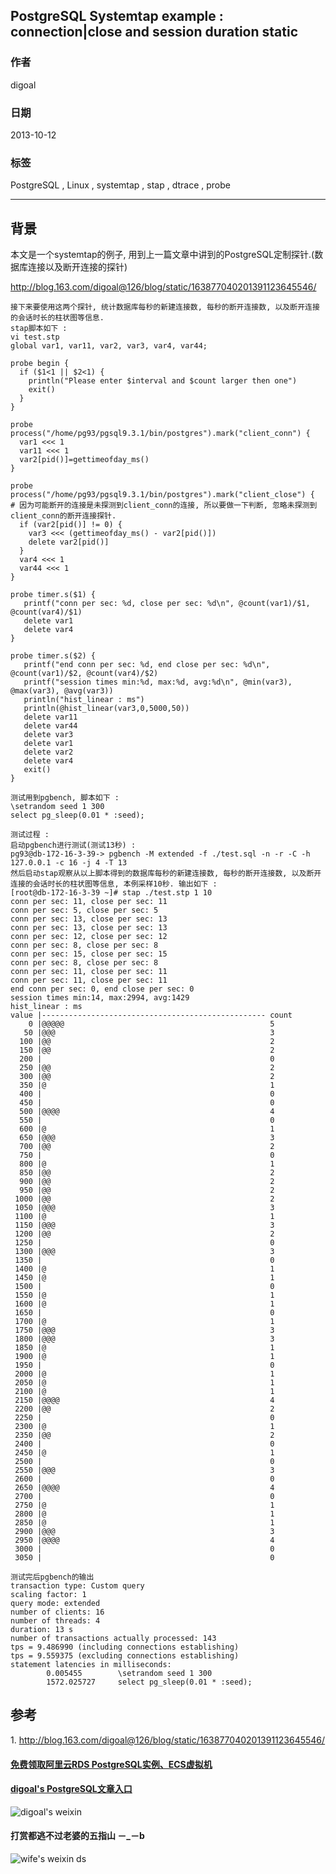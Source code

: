 ## PostgreSQL Systemtap example : connection|close and session duration static    
                                         
### 作者                                     
digoal                                       
                                   
### 日期                                                      
2013-10-12                                   
                                    
### 标签                                   
PostgreSQL , Linux , systemtap , stap , dtrace , probe                                    
                                                                     
----                                             
                                                                                 
## 背景        
本文是一个systemtap的例子, 用到上一篇文章中讲到的PostgreSQL定制探针.(数据库连接以及断开连接的探针)  
  
http://blog.163.com/digoal@126/blog/static/163877040201391123645546/  
  
```  
接下来要使用这两个探针, 统计数据库每秒的新建连接数, 每秒的断开连接数, 以及断开连接的会话时长的柱状图等信息.  
stap脚本如下 :   
vi test.stp  
global var1, var11, var2, var3, var4, var44;  
  
probe begin {  
  if ($1<1 || $2<1) {  
    println("Please enter $interval and $count larger then one")  
    exit()  
  }  
}  
  
probe process("/home/pg93/pgsql9.3.1/bin/postgres").mark("client_conn") {  
  var1 <<< 1  
  var11 <<< 1  
  var2[pid()]=gettimeofday_ms()  
}  
  
probe process("/home/pg93/pgsql9.3.1/bin/postgres").mark("client_close") {  
# 因为可能断开的连接是未探测到client_conn的连接, 所以要做一下判断, 忽略未探测到client_conn的断开连接探针.  
  if (var2[pid()] != 0) {  
    var3 <<< (gettimeofday_ms() - var2[pid()])  
    delete var2[pid()]  
  }  
  var4 <<< 1  
  var44 <<< 1  
}  
  
probe timer.s($1) {  
   printf("conn per sec: %d, close per sec: %d\n", @count(var1)/$1, @count(var4)/$1)  
   delete var1  
   delete var4  
}  
  
probe timer.s($2) {  
   printf("end conn per sec: %d, end close per sec: %d\n", @count(var1)/$2, @count(var4)/$2)  
   printf("session times min:%d, max:%d, avg:%d\n", @min(var3), @max(var3), @avg(var3))  
   println("hist_linear : ms")  
   println(@hist_linear(var3,0,5000,50))  
   delete var11  
   delete var44  
   delete var3  
   delete var1  
   delete var2  
   delete var4  
   exit()  
}  
  
测试用到pgbench, 脚本如下 :   
\setrandom seed 1 300  
select pg_sleep(0.01 * :seed);  
  
测试过程 :   
启动pgbench进行测试(测试13秒) :   
pg93@db-172-16-3-39-> pgbench -M extended -f ./test.sql -n -r -C -h 127.0.0.1 -c 16 -j 4 -T 13  
然后启动stap观察从以上脚本得到的数据库每秒的新建连接数, 每秒的断开连接数, 以及断开连接的会话时长的柱状图等信息, 本例采样10秒. 输出如下 :   
[root@db-172-16-3-39 ~]# stap ./test.stp 1 10  
conn per sec: 11, close per sec: 11  
conn per sec: 5, close per sec: 5  
conn per sec: 13, close per sec: 13  
conn per sec: 13, close per sec: 13  
conn per sec: 12, close per sec: 12  
conn per sec: 8, close per sec: 8  
conn per sec: 15, close per sec: 15  
conn per sec: 8, close per sec: 8  
conn per sec: 11, close per sec: 11  
conn per sec: 11, close per sec: 11  
end conn per sec: 0, end close per sec: 0  
session times min:14, max:2994, avg:1429  
hist_linear : ms  
value |-------------------------------------------------- count  
    0 |@@@@@                                              5  
   50 |@@@                                                3  
  100 |@@                                                 2  
  150 |@@                                                 2  
  200 |                                                   0  
  250 |@@                                                 2  
  300 |@@                                                 2  
  350 |@                                                  1  
  400 |                                                   0  
  450 |                                                   0  
  500 |@@@@                                               4  
  550 |                                                   0  
  600 |@                                                  1  
  650 |@@@                                                3  
  700 |@@                                                 2  
  750 |                                                   0  
  800 |@                                                  1  
  850 |@@                                                 2  
  900 |@@                                                 2  
  950 |@@                                                 2  
 1000 |@@                                                 2  
 1050 |@@@                                                3  
 1100 |@                                                  1  
 1150 |@@@                                                3  
 1200 |@@                                                 2  
 1250 |                                                   0  
 1300 |@@@                                                3  
 1350 |                                                   0  
 1400 |@                                                  1  
 1450 |@                                                  1  
 1500 |                                                   0  
 1550 |@                                                  1  
 1600 |@                                                  1  
 1650 |                                                   0  
 1700 |@                                                  1  
 1750 |@@@                                                3  
 1800 |@@@                                                3  
 1850 |@                                                  1  
 1900 |@                                                  1  
 1950 |                                                   0  
 2000 |@                                                  1  
 2050 |@                                                  1  
 2100 |@                                                  1  
 2150 |@@@@                                               4  
 2200 |@@                                                 2  
 2250 |                                                   0  
 2300 |@                                                  1  
 2350 |@@                                                 2  
 2400 |                                                   0  
 2450 |@                                                  1  
 2500 |                                                   0  
 2550 |@@@                                                3  
 2600 |                                                   0  
 2650 |@@@@                                               4  
 2700 |                                                   0  
 2750 |@                                                  1  
 2800 |@                                                  1  
 2850 |@                                                  1  
 2900 |@@@                                                3  
 2950 |@@@@                                               4  
 3000 |                                                   0  
 3050 |                                                   0  
  
测试完后pgbench的输出  
transaction type: Custom query  
scaling factor: 1  
query mode: extended  
number of clients: 16  
number of threads: 4  
duration: 13 s  
number of transactions actually processed: 143  
tps = 9.486990 (including connections establishing)  
tps = 9.559375 (excluding connections establishing)  
statement latencies in milliseconds:  
        0.005455        \setrandom seed 1 300  
        1572.025727     select pg_sleep(0.01 * :seed);  
```  
  
## 参考  
1\. http://blog.163.com/digoal@126/blog/static/163877040201391123645546/  
    
  
  
  
  
  
  
  
  
  
  
  
  
  
#### [免费领取阿里云RDS PostgreSQL实例、ECS虚拟机](https://free.aliyun.com/ "57258f76c37864c6e6d23383d05714ea")
  
  
#### [digoal's PostgreSQL文章入口](https://github.com/digoal/blog/blob/master/README.md "22709685feb7cab07d30f30387f0a9ae")
  
  
![digoal's weixin](../pic/digoal_weixin.jpg "f7ad92eeba24523fd47a6e1a0e691b59")
  
  
  
  
  
  
#### 打赏都逃不过老婆的五指山 －_－b  
![wife's weixin ds](../pic/wife_weixin_ds.jpg "acd5cce1a143ef1d6931b1956457bc9f")
  
